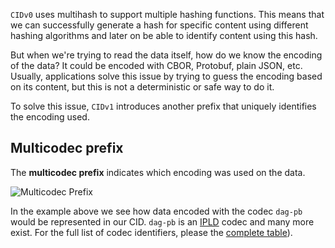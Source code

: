 `CIDv0` uses multihash to support multiple hashing functions. This means that we can successfully generate a hash for specific content using different hashing algorithms and later on be able to identify content using this hash.

But when we're trying to read the data itself, how do we know the encoding of the data?
It could be encoded with CBOR, Protobuf, plain JSON, etc. Usually, applications solve this issue by trying to guess the encoding based on its content, but this is not a deterministic or safe way to do it.

To solve this issue, `CIDv1` introduces another prefix that uniquely identifies the encoding used.

## Multicodec prefix

The **multicodec prefix** indicates which encoding was used on the data.

![Multicodec Prefix](tutorial-assets/T0006L03-multicodec.jpg)

In the example above we see how data encoded with the codec `dag-pb` would be represented in our CID.
`dag-pb` is an [IPLD](https://ipld.io/) codec and many more exist. For the full list of codec identifiers, please the [complete table](https://github.com/multiformats/multicodec/blob/master/table.csv)).

